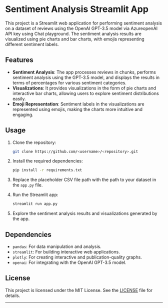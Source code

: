 

# Sentiment Analysis Streamlit App

This project is a Streamlit web application for performing sentiment analysis on a dataset of reviews using the OpenAI GPT-3.5 model via AzureopenAI API key using Chat playground. The sentiment analysis results are visualized using pie charts and bar charts, with emojis representing different sentiment labels.

## Features

- **Sentiment Analysis**: The app processes reviews in chunks, performs sentiment analysis using the GPT-3.5 model, and displays the results in terms of percentages for various sentiment categories.
- **Visualizations**: It provides visualizations in the form of pie charts and interactive bar charts, allowing users to explore sentiment distributions easily.
- **Emoji Representation**: Sentiment labels in the visualizations are represented using emojis, making the charts more intuitive and engaging.

## Usage

1. Clone the repository:

    ```bash
    git clone https://github.com/<username>/<repository>.git
    ```

2. Install the required dependencies:

    ```bash
    pip install -r requirements.txt
    ```

3. Replace the placeholder CSV file path with the path to your dataset in the `app.py` file.

4. Run the Streamlit app:

    ```bash
    streamlit run app.py
    ```

5. Explore the sentiment analysis results and visualizations generated by the app.

## Dependencies

- `pandas`: For data manipulation and analysis.
- `streamlit`: For building interactive web applications.
- `plotly`: For creating interactive and publication-quality graphs.
- `openai`: For integrating with the OpenAI GPT-3.5 model.

## License

This project is licensed under the MIT License. See the [LICENSE](LICENSE) file for details.

---
